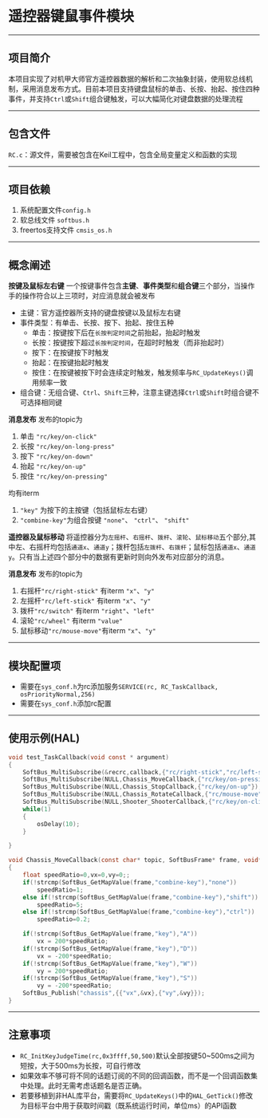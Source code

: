 # 遥控器键鼠事件模块

---

## 项目简介

本项目实现了对机甲大师官方遥控器数据的解析和二次抽象封装，使用软总线机制，采用消息发布方式。目前本项目支持键盘鼠标的单击、长按、抬起、按住四种事件，并支持`Ctrl`或`Shift`组合键触发，可以大幅简化对键盘数据的处理流程

---

## 包含文件
`RC.c`：源文件，需要被包含在Keil工程中，包含全局变量定义和函数的实现

---

## 项目依赖

1.  系统配置文件`config.h`
2.	软总线文件 `softbus.h`
3.	freertos支持文件 `cmsis_os.h`
---

## 概念阐述

**按键及鼠标左右键**
一个按键事件包含**主键**、**事件类型**和**组合键**三个部分，当操作手的操作符合以上三项时，对应消息就会被发布
* 主键：官方遥控器所支持的键盘按键以及鼠标左右键
* 事件类型：有单击、长按、按下、抬起、按住五种
  * 单击：按键按下后在`长按判定时间`之前抬起，抬起时触发
  * 长按：按键按下超过`长按判定时间`，在超时时触发（而非抬起时）
  * 按下：在按键按下时触发
  * 抬起：在按键抬起时触发
  * 按住：在按键被按下时会连续定时触发，触发频率与`RC_UpdateKeys()`调用频率一致
* 组合键：无组合键、`Ctrl`、`Shift`三种，注意主键选择`Ctrl`或`Shift`时组合键不可选择相同键

**消息发布**
发布的topic为
1. 单击	`"rc/key/on-click"` 
2. 长按 `"rc/key/on-long-press"` 
3. 按下 `"rc/key/on-down"` 
4. 抬起 `"rc/key/on-up"` 
5. 按住 `"rc/key/on-pressing"` 
   
均有iterm
1. `"key"` 为按下的主按键（包括鼠标左右键）
2. `"combine-key"`为组合按键 `"none"`、 `"ctrl"`、 `"shift"`

**遥控器及鼠标移动**
将遥控器分为`左摇杆`、`右摇杆`、`拨杆`、`滚轮`、`鼠标移动`五个部分,其中左、右摇杆均包括`通道x`、`通道y`；拨杆包括`左拨杆`、`右拨杆`；鼠标包括`通道x`、`通道y`。只有当上述四个部分中的数据有更新时则向外发布对应部分的消息。

**消息发布**
发布的topic为
1. 右摇杆`"rc/right-stick"` 有iterm `"x"`、`"y"`
2. 左摇杆`"rc/left-stick"` 有iterm	`"x"`、`"y"`
3. 拨杆`"rc/switch"` 有iterm `"right"`、`"left"`
4. 滚轮`"rc/wheel"` 有iterm `"value"`
5. 鼠标移动`"rc/mouse-move"`有iterm `"x"`、`"y"`
---

## 模块配置项

* 需要在`sys_conf.h`为rc添加服务`SERVICE(rc, RC_TaskCallback, osPriorityNormal,256)`
* 需要在`sys_conf.h`添加rc配置

---


## 使用示例(HAL)

```c
void test_TaskCallback(void const * argument)
{
	SoftBus_MultiSubscribe(&recrc,callback,{"rc/right-stick","rc/left-stick","rc/switch","rc/wheel"});
	SoftBus_MultiSubscribe(NULL,Chassis_MoveCallback,{"rc/key/on-pressing"});
	SoftBus_MultiSubscribe(NULL,Chassis_StopCallback,{"rc/key/on-up"});
	SoftBus_MultiSubscribe(NULL,Chassis_RotateCallback,{"rc/mouse-move"});	
	SoftBus_MultiSubscribe(NULL,Shooter_ShooterCallback,{"rc/key/on-click"});	
	while(1)
	{
		osDelay(10);
	}

}

void Chassis_MoveCallback(const char* topic, SoftBusFrame* frame, void* bindData)
{
	float speedRatio=0,vx=0,vy=0;;
	if(!strcmp(SoftBus_GetMapValue(frame,"combine-key"),"none"))
		speedRatio=1;
	else if(!strcmp(SoftBus_GetMapValue(frame,"combine-key"),"shift"))
		speedRatio=5;
	else if(!strcmp(SoftBus_GetMapValue(frame,"combine-key"),"ctrl"))
		speedRatio=0.2;

	if(!strcmp(SoftBus_GetMapValue(frame,"key"),"A"))
		vx = 200*speedRatio;
	if(!strcmp(SoftBus_GetMapValue(frame,"key"),"D"))
		vx = -200*speedRatio;
	if(!strcmp(SoftBus_GetMapValue(frame,"key"),"W"))
		vy = 200*speedRatio;
	if(!strcmp(SoftBus_GetMapValue(frame,"key"),"S"))
		vy = -200*speedRatio;
	SoftBus_Publish("chassis",{{"vx",&vx},{"vy",&vy}});
}
```

---

## 注意事项

* `RC_InitKeyJudgeTime(rc,0x3ffff,50,500)`默认全部按键50~500ms之间为短按，大于500ms为长按，可自行修改
* 如果效率不够可将不同的话题订阅的不同的回调函数，而不是一个回调函数集中处理。此时无需考虑话题名是否正确。
* 若要移植到非HAL库平台，需要将`RC_UpdateKeys()`中的`HAL_GetTick()`修改为目标平台中用于获取时间戳（既系统运行时间，单位ms）的API函数
